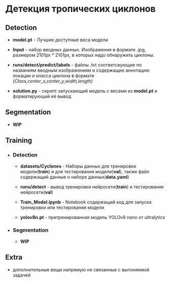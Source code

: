 # Детекция тропических циклонов
## Detection
- **model.pt** - Лучшие доступные веса модели

- **Input** - набор вводных данных. Изображения в формате .jpg, размером 2101px * 2101px, в которых надо обнаружить циклоны.

- **runs/detect/predict/labels** - файлы .txt соответсвующие по названиям вводным изображениям и содержащие аннотацию локации и класса циклона в формате *(Class,center_x,center_y,width,length)*

- **solution.py** - скрипт запускающий модель с весами из **model.pt** и форматирующий её вывод

## Segmentation
- **WIP**

## Training
- ### Detection 
    - **datasets/Cyclones** - Наборы данных для тренировки модели(**train**) и для тестирования модели(**val**), также файл содержащий данные о наборе данных(**data.yaml**)

    - **runs/detect** - вывод тренировки нейросети(**train**) и тестирования нейросети(**val**)
    
    - **Train_Model.ipynb** - Notebook содержащий код для запуска тренировки или тестирования модели
    
    - **yolov8n.pt** - претренированная модель YOLOv8 nano от ultralytics
    
- ### Segmentation
    - **WIP**
 
## Extra
   - дополнительные вещи напрямую не связанные с выпоняемой задачей
